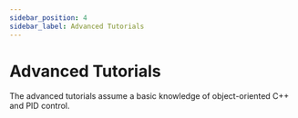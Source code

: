 ```yaml
---
sidebar_position: 4
sidebar_label: Advanced Tutorials
---
```


# Advanced Tutorials

The advanced tutorials assume a basic knowledge of object-oriented C++ and PID control.